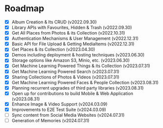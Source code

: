 # Roadmap
- [x] Album Creation & Its CRUD (v2022.09.30)
- [x] Library APIs with Favourites, Hidden & Trash (v2022.09.30)
- [x] Get All Places from Photos & its Collection (v2022.10.31)
- [x] Authentication Mechanisms & User Management (v2022.12.31)
- [x] Basic API for File Upload & Getting MediaItems (v2022.12.31)
- [x] Get Places & its Collection (v2023.04.30)
- [x] Demos including deployment & hosting techniques (v2023.06.30)
- [x] Storage options like Amazon S3, Minio, etc. (v2023.06.30)
- [x] Get Machine Learning Powered Things & its Collection (v2023.07.31)
- [x] Get Machine Learning Powered Search (v2023.07.31)
- [x] Sharing Collections of Photos & Videos (v2023.07.31)
- [x] Get Machine Learning Powered Faces & People Collection (v2023.08.31)
- [x] Planning recurrent upgrades of third party libraries (v2023.08.31)
- [x] Open up for contributions to build Mobile & Web Application (v2023.08.31)
- [x] Enhance Image & Video Support (v2024.03.09)
- [x] Improvements to E2E Test Suite (v2024.03.09)
- [ ] Sync content from Social Media Websites (v2024.07.31)
- [ ] Generation of Memories (v2024.07.31)
